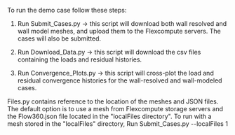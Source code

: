 To run the demo case follow these steps:

1. Run Submit_Cases.py -> this script will download both wall resolved and wall model meshes, and upload them to the Flexcompute servers. The cases will also be submitted.

2. Run Download_Data.py -> this script will download the csv files containing the loads and residual histories.

3. Run Convergence_Plots.py -> this script will cross-plot the load and residual convergence histories for the wall-resolved and wall-modeled cases.

Files.py contains reference to the location of the meshes and JSON files. The default option is to use a mesh from Flexcompute storage servers and the Flow360.json file located in the "localFiles directory".
To run with a mesh stored in the "localFiles" directory, Run Submit_Cases.py --localFiles 1



